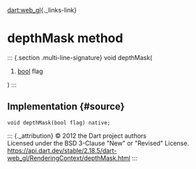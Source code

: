 [dart:web\_gl](../../dart-web_gl/dart-web_gl-library){._links-link}

depthMask method
================

::: {.section .multi-line-signature}
void depthMask(

1.  [bool](../../dart-core/bool-class) flag

)
:::

Implementation {#source}
--------------

``` {.language-dart data-language="dart"}
void depthMask(bool flag) native;
```

::: {._attribution}
© 2012 the Dart project authors\
Licensed under the BSD 3-Clause \"New\" or \"Revised\" License.\
<https://api.dart.dev/stable/2.18.5/dart-web_gl/RenderingContext/depthMask.html>
:::
